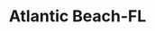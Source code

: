 ---
title: Atlantic Beach-FL
slug: atlantic-beach-fl
f_state:
- cms/state/florida.md
f_locations:
- cms/payday-loan/advance-america-2724.md
- cms/payday-loan/advance-america-2728.md
- cms/payday-loan/cash-advance-inc-6560.md
- cms/payday-loan/cashback-catalog-9067.md
- cms/payday-loan/e-z-cash-16359.md
- cms/payday-loan/florida-catalog-sales-18764.md
- cms/payday-loan/florida-catalog-sales-inc-18765.md
- cms/payday-loan/moneyback-21834.md
- cms/payday-loan/payday-check-casher-23831.md
- cms/payday-loan/payday-check-cashers-23835.md
updated-on: '2024-05-30T13:41:28.615Z'
created-on: '2024-05-30T13:41:28.615Z'
published-on: '2024-05-30T13:54:32.469Z'
f_city: Atlantic Beach
layout: '[city].html'
tags: city
---